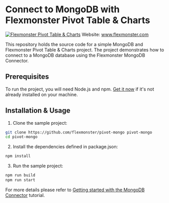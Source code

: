 # Connect to MongoDB with Flexmonster Pivot Table & Charts
[![Flexmonster Pivot Table & Charts](https://s3.amazonaws.com/flexmonster/github/fm-github-cover.png)](https://flexmonster.com)
Website: www.flexmonster.com

This repository holds the source code for a simple MongoDB and Flexmonster Pivot Table & Charts project. The project demonstrates how to connect to a MongoDB database using the Flexmonster MongoDB Connector.

## Prerequisites

To run the project, you will need Node.js and npm. [Get it now](https://docs.npmjs.com/downloading-and-installing-node-js-and-npm) if it's not already installed on your machine.

## Installation & Usage

1) Clone the sample project:

```bash
git clone https://github.com/flexmonster/pivot-mongo pivot-mongo
cd pivot-mongo
```

2) Install the dependencies defined in package.json:

```bash
npm install
```

3) Run the sample project:

```bash
npm run build
npm run start
```
 
For more details please refer to [Getting started with the MongoDB Connector](https://www.flexmonster.com/doc/getting-started-with-the-mongodb-connector/) tutorial.
